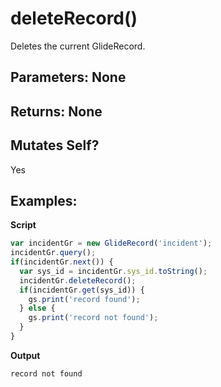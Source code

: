 # deleteRecord()
Deletes the current GlideRecord.

## Parameters: None

## Returns: None

## Mutates Self?
Yes

## Examples:

**Script**
```js
var incidentGr = new GlideRecord('incident');
incidentGr.query();
if(incidentGr.next()) {
  var sys_id = incidentGr.sys_id.toString();
  incidentGr.deleteRecord();
  if(incidentGr.get(sys_id)) {
    gs.print('record found');
  } else {
    gs.print('record not found');
  }
}

```

**Output**
```
record not found
```
